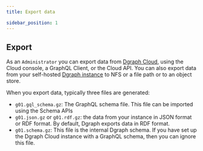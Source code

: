 ```yaml
---
title: Export data

sidebar_position: 1
---
```


## Export

As an `Administrator` you can export data from [Dgraph Cloud](/docs/howto/exportdata/export-data-cloud), using the Cloud console, a GraphQL Client, or the Cloud API. You can also export data from your self-hosted [Dgraph instance](/docs/howto/exportdata/export-data) to NFS or a file path or to an object store.

When you export data, typically three files are generated:

* `g01.gql_schema.gz`: The GraphQL schema file. This file can be imported using the Schema APIs
* `g01.json.gz` or `g01.rdf.gz`: the data from your instance in JSON format or RDF format. By default, Dgraph exports data in RDF format.
* `g01.schema.gz`: This file is the internal Dgraph schema. If you have set up the Dgraph Cloud instance with a GraphQL schema, then you can ignore this file.